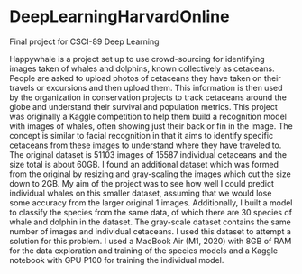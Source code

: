 # DeepLearningHarvardOnline
Final project for CSCI-89 Deep Learning

Happywhale is a project set up to use crowd-sourcing for identifying images taken of whales and dolphins, known collectively as cetaceans. People are asked to upload photos of cetaceans they have taken on their travels or excursions and then upload them. This information is then used by the organization in conservation projects to track cetaceans around the globe and understand their survival and population metrics.
This project was originally a Kaggle competition to help them build a recognition model with images of whales, often showing just their back or fin in the image. The concept is similar to facial recognition in that it aims to identify specific cetaceans from these images to understand where they have traveled to.
The original dataset is 51103 images of 15587 individual cetaceans and the size total is about 60GB. I found an additional dataset which was formed from the original by resizing and gray-scaling the images which cut the size down to 2GB. My aim of the project was to see how well I could predict individual whales on this smaller dataset, assuming that we would lose some accuracy from the larger original
  1
images. Additionally, I built a model to classify the species from the same data, of which there are 30 species of whale and dolphin in the dataset.
The gray-scale dataset contains the same number of images and individual cetaceans. I used this dataset to attempt a solution for this problem.
I used a MacBook Air (M1, 2020) with 8GB of RAM for the data exploration and training of the species models and a Kaggle notebook with GPU P100 for training the individual model.
